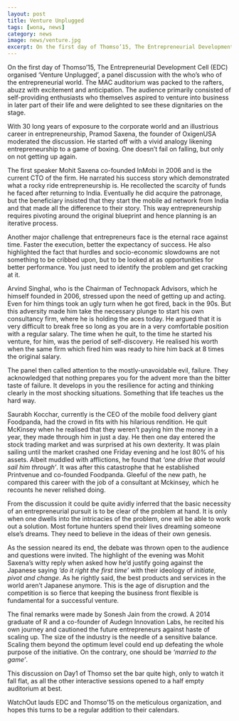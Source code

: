 ```yaml
---
layout: post
title: Venture Unplugged
tags: [wona, news]
category: news
image: news/venture.jpg
excerpt: On the first day of Thomso’15, The Entrepreneurial Development Cell (EDC) organised ‘Venture Unplugged’, a panel discussion with the who’s who of the entrepreneurial world. The audience primarily consisted of self-providing enthusiasts who themselves aspired to venture into business in later part of their life and were delighted to see these dignitaries on the stage.
---
```

On the first day of Thomso’15, The Entrepreneurial Development Cell (EDC) organised ‘Venture Unplugged’, a panel discussion with the who’s who of the entrepreneurial world. The MAC auditorium was packed to the rafters, abuzz with excitement and anticipation. The audience primarily consisted of self-providing enthusiasts who themselves aspired to venture into business in later part of their life and were delighted to see these dignitaries on the stage.

With 30 long years of exposure to the corporate world and an illustrious career in entrepreneurship, Pramod Saxena, the founder of OxigenUSA moderated the discussion. He started off with a vivid analogy likening entrepreneurship to a game of boxing. One doesn’t fail on falling, but only on not getting up again.

The first speaker Mohit Saxena co-founded InMobi in 2006 and is the current CTO of the firm. He narrated his success story which demonstrated what a rocky ride entrepreneurship is. He recollected the scarcity of funds he faced after returning to India. Eventually he did acquire the patronage, but the beneficiary insisted that they start the mobile ad network from India and that made all the difference to their story. This way
entrepreneurship requires pivoting around the original blueprint and hence planning is an iterative process. 

Another major challenge that entrepreneurs face is the eternal race against time. Faster the execution, better the expectancy of success. He also highlighted the fact that hurdles and socio-economic slowdowns are not something to be cribbed upon, but to be looked at as opportunities for better performance. You just need to identify the problem and get cracking at it.

Arvind Singhal, who is the Chairman of Technopack Advisors, which he himself founded in 2006, stressed upon the need of getting up and acting. Even for him things took an ugly turn when he got fired, back in the 90s. But this adversity made him take the necessary plunge to start his own consultancy firm, where he is holding the aces today. He argued that it is very difficult to break free so long as you are in a very comfortable position with a regular salary. The time
when he quit, to the time he started his venture, for him, was the period of self-discovery. He realised his worth when the same firm which fired him was ready to hire him back at 8 times the original salary.

The panel then called attention to the mostly-unavoidable evil, failure. They acknowledged that nothing prepares you for the advent more than the bitter taste of failure. It develops in you the resilience for acting and thinking clearly in the most shocking situations. Something that life teaches us the hard way.

Saurabh Kocchar, currently is the CEO of the mobile food delivery giant Foodpanda, had the crowd in fits with his hilarious rendition. He quit McKinsey when he realised that they weren’t paying him the money in a year, they made through him in just a day. He then one day entered the stock trading market and was surprised at his own dexterity. It was plain sailing until the market crashed one Friday evening and he lost 80% of his assets. Albeit muddled with afflictions, he found
that _‘one drive that would sail him through’_. It was after this catastrophe that he established Printvenue and co-founded Foodpanda. Gleeful of the new path, he compared this career with the job of a consultant at Mckinsey, which he recounts he never relished doing.

From the discussion it could be quite avidly inferred that the basic necessity of an entrepreneurial pursuit is to be clear of the problem at hand. It is only when one dwells into the intricacies of the problem, one will be able to work out a solution. Most fortune hunters spend their lives dreaming someone else’s dreams. They need to believe in the ideas of their own genesis. 

As the session neared its end, the debate was thrown open to the audience and questions were invited. The highlight of the evening was Mohit Saxena’s witty reply when asked how he’d justify going against the Japanese saying _‘do it right the first time’_ with their ideology of _initiate, pivot and change_. As he rightly said, the best products and services in the world aren’t Japanese anymore. This is the age of disruption and the competition is so fierce that keeping the business front
flexible is fundamental for a successful venture.

The final remarks were made by Sonesh Jain from the crowd. A 2014 graduate of R and a co-founder of Audegn Innovation Labs, he recited his own journey and cautioned the future entrepreneurs against haste of scaling up. The size of the industry is the needle of a sensitive balance. Scaling them beyond the optimum level could end up defeating the whole purpose of the initiative. On the contrary, one should be _‘married to the game’_.

This discussion on Day1 of Thomso set the bar quite high, only to watch it fall flat, as all the other interactive sessions opened to a half empty auditorium at best.

WatchOut lauds EDC and Thomso’15 on the meticulous organization, and hopes this turns to be a regular addition to their calendars.
